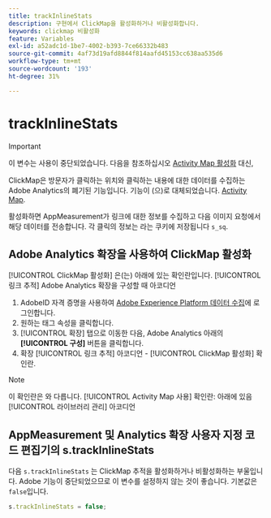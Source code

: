 ```yaml
---
title: trackInlineStats
description: 구현에서 ClickMap을 활성화하거나 비활성화합니다.
keywords: clickmap 비활성화
feature: Variables
exl-id: a52adc1d-1be7-4002-b393-7ce66332b483
source-git-commit: 4af73d19afd8844f814aafd45153cc638aa535d6
workflow-type: tm+mt
source-wordcount: '193'
ht-degree: 31%

---
```


# trackInlineStats

>[!IMPORTANT]
>
>이 변수는 사용이 중단되었습니다. 다음을 참조하십시오 [Activity Map 활성화](/help/analyze/activity-map/activitymap-getting-started/activitymap-enable.md) 대신,

ClickMap은 방문자가 클릭하는 위치와 클릭하는 내용에 대한 데이터를 수집하는 Adobe Analytics의 폐기된 기능입니다. 기능이 (으)로 대체되었습니다. [Activity Map](/help/analyze/activity-map/activity-map.md).

활성화하면 AppMeasurement가 링크에 대한 정보를 수집하고 다음 이미지 요청에서 해당 데이터를 전송합니다. 각 클릭의 정보는 라는 쿠키에 저장됩니다 `s_sq`.

## Adobe Analytics 확장을 사용하여 ClickMap 활성화

[!UICONTROL ClickMap 활성화] 은(는) 아래에 있는 확인란입니다. [!UICONTROL 링크 추적] Adobe Analytics 확장을 구성할 때 아코디언

1. AdobeID 자격 증명을 사용하여 [Adobe Experience Platform 데이터 수집](https://experience.adobe.com/data-collection)에 로그인합니다.
2. 원하는 태그 속성을 클릭합니다.
3.  [!UICONTROL 확장] 탭으로 이동한 다음, Adobe Analytics 아래의 **[!UICONTROL 구성]** 버튼을 클릭합니다.
4. 확장 [!UICONTROL 링크 추적] 아코디언 - [!UICONTROL ClickMap 활성화] 확인란.

>[!NOTE]
>
>이 확인란은 와 다릅니다. [!UICONTROL Activity Map 사용] 확인란: 아래에 있음 [!UICONTROL 라이브러리 관리] 아코디언

## AppMeasurement 및 Analytics 확장 사용자 지정 코드 편집기의 s.trackInlineStats

다음 `s.trackInlineStats` 는 ClickMap 추적을 활성화하거나 비활성화하는 부울입니다. Adobe 기능이 중단되었으므로 이 변수를 설정하지 않는 것이 좋습니다. 기본값은 `false`입니다.

```js
s.trackInlineStats = false;
```
